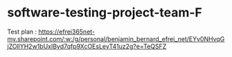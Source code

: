 # software-testing-project-team-F

Test plan : https://efrei365net-my.sharepoint.com/:w:/g/personal/benjamin_bernard_efrei_net/EYy0NHvqGjZOllYH2w1bUxIByd7qfp9XcOEsLeyT41uz2g?e=TeQSFZ
